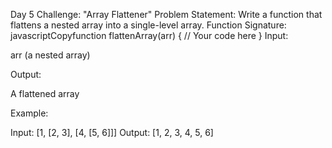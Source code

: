 Day 5 Challenge: "Array Flattener"
Problem Statement:
Write a function that flattens a nested array into a single-level array.
Function Signature:
javascriptCopyfunction flattenArray(arr) {
  // Your code here
}
Input:

arr (a nested array)

Output:

A flattened array

Example:

Input: [1, [2, 3], [4, [5, 6]]]
Output: [1, 2, 3, 4, 5, 6]